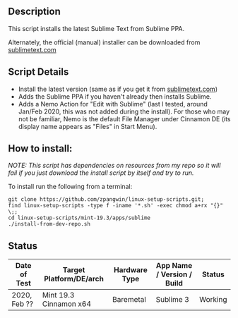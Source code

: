 
## Description

This script installs the latest Sublime Text from Sublime PPA.

Alternately, the official (manual) installer can be downloaded from [sublimetext.com](https://www.sublimetext.com/)

## Script Details

* Install the latest version (same as if you get it from [sublimetext.com](https://www.sublimetext.com/))
* Adds the Sublime PPA if you haven't already then installs Sublime.
* Adds a Nemo Action for "Edit with Sublime" (last I tested, around Jan/Feb 2020, this was not added during the install). For those who may not be familiar, Nemo is the default File Manager under Cinnamon DE (its display name appears as "Files" in Start Menu).


## How to install:

*NOTE: This script has dependencies on resources from my repo so it will fail if you just download the install script by itself and try to run.*

To install run the following from a terminal:

```
git clone https://github.com/zpangwin/linux-setup-scripts.git;
find linux-setup-scripts -type f -iname '*.sh' -exec chmod a+rx "{}" \;;
cd linux-setup-scripts/mint-19.3/apps/sublime
./install-from-dev-repo.sh
```

## Status

| Date of Test  | Target Platform/DE/arch | Hardware Type  | App Name / Version / Build      | Status  |
| ------------- | ------------------------| -------------- | ------------------------------- | ------- |
| 2020, Feb ??  | Mint 19.3 Cinnamon x64  | Baremetal      | Sublime 3 | Working |
